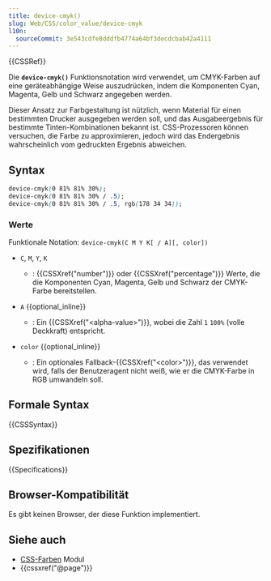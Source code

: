 ```yaml
---
title: device-cmyk()
slug: Web/CSS/color_value/device-cmyk
l10n:
  sourceCommit: 3e543cdfe8dddfb4774a64bf3decdcbab42a4111
---
```


{{CSSRef}}

Die **`device-cmyk()`** Funktionsnotation wird verwendet, um CMYK-Farben auf eine geräteabhängige Weise auszudrücken, indem die Komponenten Cyan, Magenta, Gelb und Schwarz angegeben werden.

Dieser Ansatz zur Farbgestaltung ist nützlich, wenn Material für einen bestimmten Drucker ausgegeben werden soll, und das Ausgabeergebnis für bestimmte Tinten-Kombinationen bekannt ist. CSS-Prozessoren können versuchen, die Farbe zu approximieren, jedoch wird das Endergebnis wahrscheinlich vom gedruckten Ergebnis abweichen.

## Syntax

```css
device-cmyk(0 81% 81% 30%);
device-cmyk(0 81% 81% 30% / .5);
device-cmyk(0 81% 81% 30% / .5, rgb(178 34 34));
```

### Werte

Funktionale Notation: `device-cmyk(C M Y K[ / A][, color])`

- `C`, `M`, `Y`, `K`

  - : {{CSSXref("number")}} oder {{CSSXref("percentage")}} Werte, die die Komponenten Cyan, Magenta, Gelb und Schwarz der CMYK-Farbe bereitstellen.

- `A` {{optional_inline}}

  - : Ein {{CSSXref("&lt;alpha-value&gt;")}}, wobei die Zahl `1` `100%` (volle Deckkraft) entspricht.

- `color` {{optional_inline}}
  - : Ein optionales Fallback-{{CSSXref("&lt;color&gt;")}}, das verwendet wird, falls der Benutzeragent nicht weiß, wie er die CMYK-Farbe in RGB umwandeln soll.

## Formale Syntax

{{CSSSyntax}}

## Spezifikationen

{{Specifications}}

## Browser-Kompatibilität

Es gibt keinen Browser, der diese Funktion implementiert.

## Siehe auch

- [CSS-Farben](/de/docs/Web/CSS/CSS_colors) Modul
- {{cssxref("@page")}}
